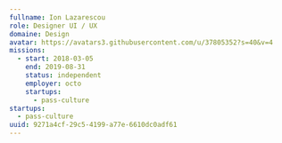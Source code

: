 ```yaml
---
fullname: Ion Lazarescou
role: Designer UI / UX
domaine: Design
avatar: https://avatars3.githubusercontent.com/u/37805352?s=40&v=4
missions:
  - start: 2018-03-05
    end: 2019-08-31
    status: independent
    employer: octo
    startups:
      - pass-culture
startups:
  - pass-culture
uuid: 9271a4cf-29c5-4199-a77e-6610dc0adf61
---
```

